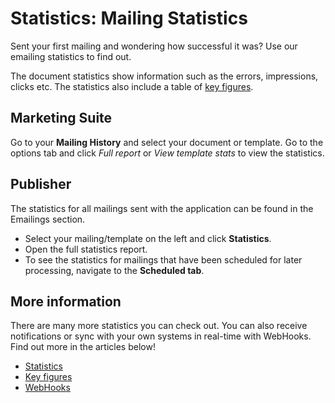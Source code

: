 # Statistics: Mailing Statistics

Sent your first mailing and wondering how successful it was? Use our
emailing statistics to find out.

The document statistics show information such as the errors, impressions, 
clicks etc. The statistics also include a table of [key figures](./statistics-key-figures).

## Marketing Suite

Go to your **Mailing History** and select your document or template. Go 
to the options tab and click *Full report* or *View template stats* to view the 
statistics.

## Publisher

The statistics for all mailings sent with the application can be found
in the Emailings section.

-   Select your mailing/template on the left and click **Statistics**.
-   Open the full statistics report.
-   To see the statistics for mailings that have been scheduled for later
processing, navigate to the **Scheduled tab**.

## More information

There are many more statistics you can check out. You can also receive 
notifications or sync with your own systems in real-time with WebHooks. 
Find out more in the articles below!

* [Statistics](./statistics)
* [Key figures](./statistics-key-figures)
* [WebHooks](./webhooks)
